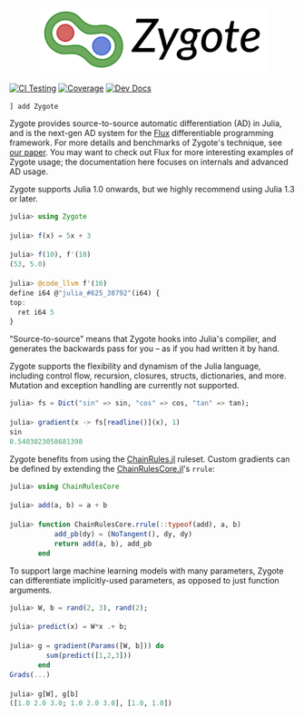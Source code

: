 <p align="center">
<img width="400px" src="https://raw.githubusercontent.com/FluxML/fluxml.github.io/master/zygote.png"/>
</p>

<!-- [![Build Status](https://travis-ci.org/FluxML/Zygote.jl.svg?branch=master)](https://travis-ci.org/FluxML/Zygote.jl) -->
[![CI Testing](https://github.com/FluxML/Zygote.jl/workflows/CI/badge.svg)](https://github.com/FluxML/Zygote.jl/actions)
[![Coverage](https://codecov.io/gh/FluxML/Zygote.jl/branch/master/graph/badge.svg)](https://codecov.io/gh/FluxML/Zygote.jl) 
[![Dev Docs](https://img.shields.io/badge/docs-dev-blue.svg)](https://fluxml.ai/Zygote.jl/dev)

`] add Zygote`

Zygote provides source-to-source automatic differentiation (AD) in Julia, and is the next-gen AD system for the [Flux](https://github.com/FluxML/Flux.jl) differentiable programming framework. For more details and benchmarks of Zygote's technique, see [our paper](https://arxiv.org/abs/1810.07951). You may want to check out Flux for more interesting examples of Zygote usage; the documentation here focuses on internals and advanced AD usage.

Zygote supports Julia 1.0 onwards, but we highly recommend using Julia 1.3 or later.

```julia
julia> using Zygote

julia> f(x) = 5x + 3

julia> f(10), f'(10)
(53, 5.0)

julia> @code_llvm f'(10)
define i64 @"julia_#625_38792"(i64) {
top:
  ret i64 5
}
```

"Source-to-source" means that Zygote hooks into Julia's compiler, and generates the backwards pass for you – as if you had written it by hand.

Zygote supports the flexibility and dynamism of the Julia language, including control flow, recursion, closures, structs, dictionaries, and more.
Mutation and exception handling are currently not supported.

```julia
julia> fs = Dict("sin" => sin, "cos" => cos, "tan" => tan);

julia> gradient(x -> fs[readline()](x), 1)
sin
0.5403023058681398
```

Zygote benefits from using the [ChainRules.jl](https://github.com/JuliaDiff/ChainRules.jl) ruleset.
Custom gradients can be defined by extending the [ChainRulesCore.jl](https://github.com/JuliaDiff/ChainRulesCore.jl)'s `rrule`:

```julia
julia> using ChainRulesCore

julia> add(a, b) = a + b

julia> function ChainRulesCore.rrule(::typeof(add), a, b)
           add_pb(dy) = (NoTangent(), dy, dy)
           return add(a, b), add_pb
       end
```

To support large machine learning models with many parameters, Zygote can differentiate implicitly-used parameters, as opposed to just function arguments.

```julia
julia> W, b = rand(2, 3), rand(2);

julia> predict(x) = W*x .+ b;

julia> g = gradient(Params([W, b])) do
         sum(predict([1,2,3]))
       end
Grads(...)

julia> g[W], g[b]
([1.0 2.0 3.0; 1.0 2.0 3.0], [1.0, 1.0])
```
